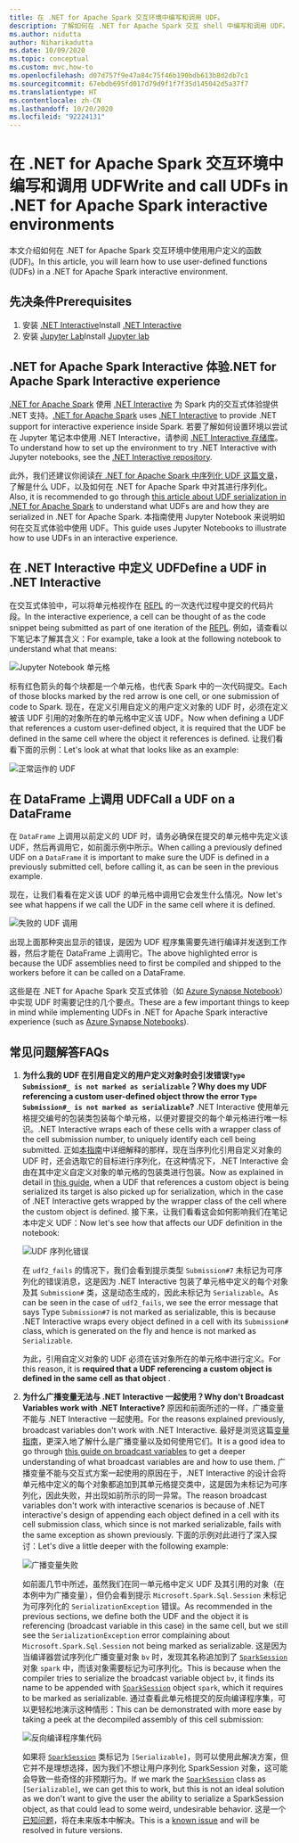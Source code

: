 ```yaml
---
title: 在 .NET for Apache Spark 交互环境中编写和调用 UDF。
description: 了解如何在 .NET for Apache Spark 交互 shell 中编写和调用 UDF。
ms.author: nidutta
author: Niharikadutta
ms.date: 10/09/2020
ms.topic: conceptual
ms.custom: mvc,how-to
ms.openlocfilehash: d07d757f9e47a84c75f46b190bdb613b8d2db7c1
ms.sourcegitcommit: 67ebdb695fd017d79d9f1f7f35d145042d5a37f7
ms.translationtype: HT
ms.contentlocale: zh-CN
ms.lasthandoff: 10/20/2020
ms.locfileid: "92224131"
---
```

# <a name="write-and-call-udfs-in-net-for-apache-spark-interactive-environments"></a><span data-ttu-id="8061c-103">在 .NET for Apache Spark 交互环境中编写和调用 UDF</span><span class="sxs-lookup"><span data-stu-id="8061c-103">Write and call UDFs in .NET for Apache Spark interactive environments</span></span>

<span data-ttu-id="8061c-104">本文介绍如何在 .NET for Apache Spark 交互环境中使用用户定义的函数 (UDF)。</span><span class="sxs-lookup"><span data-stu-id="8061c-104">In this article, you will learn how to use user-defined functions (UDFs) in a .NET for Apache Spark interactive environment.</span></span>

## <a name="prerequisites"></a><span data-ttu-id="8061c-105">先决条件</span><span class="sxs-lookup"><span data-stu-id="8061c-105">Prerequisites</span></span>

1. <span data-ttu-id="8061c-106">安装 [.NET Interactive](https://github.com/dotnet/interactive)</span><span class="sxs-lookup"><span data-stu-id="8061c-106">Install [.NET Interactive](https://github.com/dotnet/interactive)</span></span>
2. <span data-ttu-id="8061c-107">安装 [Jupyter Lab](https://jupyter.org/)</span><span class="sxs-lookup"><span data-stu-id="8061c-107">Install [Jupyter lab](https://jupyter.org/)</span></span>

## <a name="net-for-apache-spark-interactive-experience"></a><span data-ttu-id="8061c-108">.NET for Apache Spark Interactive 体验</span><span class="sxs-lookup"><span data-stu-id="8061c-108">.NET for Apache Spark Interactive experience</span></span>

<span data-ttu-id="8061c-109">[.NET for Apache Spark](https://github.com/dotnet/spark) 使用 [.NET Interactive](https://devblogs.microsoft.com/dotnet/net-interactive-is-here-net-notebooks-preview-2/) 为 Spark 内的交互式体验提供 .NET 支持。</span><span class="sxs-lookup"><span data-stu-id="8061c-109">[.NET for Apache Spark](https://github.com/dotnet/spark) uses [.NET Interactive](https://devblogs.microsoft.com/dotnet/net-interactive-is-here-net-notebooks-preview-2/) to provide .NET support for interactive experience inside Spark.</span></span> <span data-ttu-id="8061c-110">若要了解如何设置环境以尝试在 Jupyter 笔记本中使用 .NET Interactive，请参阅 [.NET Interactive 存储库](https://github.com/dotnet/interactive)。</span><span class="sxs-lookup"><span data-stu-id="8061c-110">To understand how to set up the environment to try .NET Interactive with Jupyter notebooks, see the [.NET Interactive repository](https://github.com/dotnet/interactive).</span></span>

<span data-ttu-id="8061c-111">此外，我们还建议你阅读[在 .NET for Apache Spark 中序列化 UDF 这篇文章](udf-guide.md)，了解是什么 UDF，以及如何在 .NET for Apache Spark 中对其进行序列化。</span><span class="sxs-lookup"><span data-stu-id="8061c-111">Also, it is recommended to go through [this article about UDF serialization in .NET for Apache Spark](udf-guide.md) to understand what UDFs are and how they are serialized in .NET for Apache Spark.</span></span>
<span data-ttu-id="8061c-112">本指南使用 Jupyter Notebook 来说明如何在交互式体验中使用 UDF。</span><span class="sxs-lookup"><span data-stu-id="8061c-112">This guide uses Jupyter Notebooks to illustrate how to use UDFs in an interactive experience.</span></span>

## <a name="define-a-udf-in-net-interactive"></a><span data-ttu-id="8061c-113">在 .NET Interactive 中定义 UDF</span><span class="sxs-lookup"><span data-stu-id="8061c-113">Define a UDF in .NET Interactive</span></span>

<span data-ttu-id="8061c-114">在交互式体验中，可以将单元格视作在 [REPL](https://en.wikipedia.org/wiki/Read%E2%80%93eval%E2%80%93print_loop) 的一次迭代过程中提交的代码片段。</span><span class="sxs-lookup"><span data-stu-id="8061c-114">In the interactive experience, a cell can be thought of as the code snippet being submitted as part of one iteration of the [REPL](https://en.wikipedia.org/wiki/Read%E2%80%93eval%E2%80%93print_loop).</span></span> <span data-ttu-id="8061c-115">例如，请查看以下笔记本了解其含义：</span><span class="sxs-lookup"><span data-stu-id="8061c-115">For example, take a look at the following notebook to understand what that means:</span></span>

![Jupyter Notebook 单元格](./media/dotnet-interactive/dotnet-interactive-cells.png)

<span data-ttu-id="8061c-117">标有红色箭头的每个块都是一个单元格，也代表 Spark 中的一次代码提交。</span><span class="sxs-lookup"><span data-stu-id="8061c-117">Each of those blocks marked by the red arrow is one cell, or one submission of code to Spark.</span></span> <span data-ttu-id="8061c-118">现在，在定义引用自定义的用户定义对象的 UDF 时，必须在定义被该 UDF 引用的对象所在的单元格中定义该 UDF。</span><span class="sxs-lookup"><span data-stu-id="8061c-118">Now when defining a UDF that references a custom user-defined object, it is required that the UDF be defined in the same cell where the object it references is defined.</span></span> <span data-ttu-id="8061c-119">让我们看看下面的示例：</span><span class="sxs-lookup"><span data-stu-id="8061c-119">Let's look at what that looks like as an example:</span></span>

![正常运作的 UDF](./media/dotnet-interactive/working-udf.png)

## <a name="call-a-udf-on-a-dataframe"></a><span data-ttu-id="8061c-121">在 DataFrame 上调用 UDF</span><span class="sxs-lookup"><span data-stu-id="8061c-121">Call a UDF on a DataFrame</span></span>

<span data-ttu-id="8061c-122">在 `DataFrame` 上调用以前定义的 UDF 时，请务必确保在提交的单元格中先定义该 UDF，然后再调用它，如前面示例中所示。</span><span class="sxs-lookup"><span data-stu-id="8061c-122">When calling a previously defined UDF on a `DataFrame` it is important to make sure the UDF is defined in a previously submitted cell, before calling it, as can be seen in the previous example.</span></span>

<span data-ttu-id="8061c-123">现在，让我们看看在定义该 UDF 的单元格中调用它会发生什么情况。</span><span class="sxs-lookup"><span data-stu-id="8061c-123">Now let's see what happens if we call the UDF in the same cell where it is defined.</span></span>

![失败的 UDF 调用](./media/dotnet-interactive/udf_fails.png)

<span data-ttu-id="8061c-125">出现上面那种突出显示的错误，是因为 UDF 程序集需要先进行编译并发送到工作器，然后才能在 DataFrame 上调用它。</span><span class="sxs-lookup"><span data-stu-id="8061c-125">The above highlighted error is because the UDF assemblies need to first be compiled and shipped to the workers before it can be called on a DataFrame.</span></span>

<span data-ttu-id="8061c-126">这些是在 .NET for Apache Spark 交互式体验（如 [Azure Synapse Notebook](https://docs.microsoft.com/azure/synapse-analytics/spark/apache-spark-development-using-notebooks)）中实现 UDF 时需要记住的几个要点。</span><span class="sxs-lookup"><span data-stu-id="8061c-126">These are a few important things to keep in mind while implementing UDFs in .NET for Apache Spark interactive experience (such as [Azure Synapse Notebooks](https://docs.microsoft.com/azure/synapse-analytics/spark/apache-spark-development-using-notebooks)).</span></span>

## <a name="faqs"></a><span data-ttu-id="8061c-127">常见问题解答</span><span class="sxs-lookup"><span data-stu-id="8061c-127">FAQs</span></span>

1. <span data-ttu-id="8061c-128">**为什么我的 UDF 在引用自定义的用户定义对象时会引发错误`Type Submission#_ is not marked as serializable`？**</span><span class="sxs-lookup"><span data-stu-id="8061c-128">**Why does my UDF referencing a custom user-defined object throw the error `Type Submission#_ is not marked as serializable`?**</span></span>
    <span data-ttu-id="8061c-129">.NET Interactive 使用单元格提交编号的包装类包装每个单元格，以便对要提交的每个单元格进行唯一标识。</span><span class="sxs-lookup"><span data-stu-id="8061c-129">.NET Interactive wraps each of these cells with a wrapper class of the cell submission number, to uniquely identify each cell being submitted.</span></span> <span data-ttu-id="8061c-130">正如[本指南](udf-guide.md)中详细解释的那样，现在当序列化引用自定义对象的 UDF 时，还会选取它的目标进行序列化，在这种情况下，.NET Interactive 会由在其中定义自定义对象的单元格的包装类进行包装。</span><span class="sxs-lookup"><span data-stu-id="8061c-130">Now as explained in detail in [this guide](udf-guide.md), when a UDF that references a custom object is being serialized its target is also picked up for serialization, which in the case of .NET Interactive gets wrapped by the wrapper class of the cell where the custom object is defined.</span></span>
    <span data-ttu-id="8061c-131">接下来，让我们看看这会如何影响我们在笔记本中定义 UDF：</span><span class="sxs-lookup"><span data-stu-id="8061c-131">Now let's see how that affects our UDF definition in the notebook:</span></span>

    ![UDF 序列化错误](./media/dotnet-interactive/udf-serialization-error.png)

    <span data-ttu-id="8061c-133">在 `udf2_fails` 的情况下，我们会看到提示类型 `Submission#7` 未标记为可序列化的错误消息，这是因为 .NET Interactive 包装了单元格中定义的每个对象及其 `Submission#` 类，这是动态生成的，因此未标记为 `Serializable`。</span><span class="sxs-lookup"><span data-stu-id="8061c-133">As can be seen in the case of `udf2_fails`, we see the error message that says Type `Submission#7` is not marked as serializable, this is because .NET Interactive wraps every object defined in a cell with its `Submission#` class, which is generated on the fly and hence is not marked as `Serializable`.</span></span>

    <span data-ttu-id="8061c-134">为此，引用自定义对象的 UDF 必须在该对象所在的单元格中进行定义。</span><span class="sxs-lookup"><span data-stu-id="8061c-134">For this reason, it is **required that a UDF referencing a custom object is defined in the same cell as that object** .</span></span>

2. <span data-ttu-id="8061c-135">**为什么广播变量无法与 .NET Interactive 一起使用？**</span><span class="sxs-lookup"><span data-stu-id="8061c-135">**Why don't Broadcast Variables work with .NET Interactive?**</span></span>
    <span data-ttu-id="8061c-136">原因和前面所述的一样，广播变量不能与 .NET Interactive 一起使用。</span><span class="sxs-lookup"><span data-stu-id="8061c-136">For the reasons explained previously, broadcast variables don't work with .NET Interactive.</span></span> <span data-ttu-id="8061c-137">最好是浏览这篇[变量指南](broadcast-guide.md)，更深入地了解什么是广播变量以及如何使用它们。</span><span class="sxs-lookup"><span data-stu-id="8061c-137">It is a good idea to go through [this guide on broadcast variables](broadcast-guide.md) to get a deeper understanding of what broadcast variables are and how to use them.</span></span> <span data-ttu-id="8061c-138">广播变量不能与交互式方案一起使用的原因在于，.NET Interactive 的设计会将单元格中定义的每个对象都追加到其单元格提交类中，这是因为未标记为可序列化，因此失败，并出现如前所示的同一异常。</span><span class="sxs-lookup"><span data-stu-id="8061c-138">The reason broadcast variables don't work with interactive scenarios is because of .NET interactive's design of appending each object defined in a cell with its cell submission class, which since is not marked serializable, fails with the same exception as shown previously.</span></span>
    <span data-ttu-id="8061c-139">下面的示例对此进行了深入探讨：</span><span class="sxs-lookup"><span data-stu-id="8061c-139">Let's dive a little deeper with the following example:</span></span>

    ![广播变量失败](./media/dotnet-interactive/broadcast-fails.png)

    <span data-ttu-id="8061c-141">如前面几节中所述，虽然我们在同一单元格中定义 UDF 及其引用的对象（在本例中为广播变量），但仍会看到提示 `Microsoft.Spark.Sql.Session` 未标记为可序列化的 `SerializationException` 错误。</span><span class="sxs-lookup"><span data-stu-id="8061c-141">As recommended in the previous sections, we define both the UDF and the object it is referencing (broadcast variable in this case) in the same cell, but we still see the `SerializationException` error complaining about `Microsoft.Spark.Sql.Session` not being marked as serializable.</span></span> <span data-ttu-id="8061c-142">这是因为当编译器尝试序列化广播变量对象 `bv` 时，发现其名称追加到了 [`SparkSession`](https://github.com/dotnet/spark/blob/master/src/csharp/Microsoft.Spark/Sql/SparkSession.cs#L20) 对象 `spark` 中，而该对象需要标记为可序列化。</span><span class="sxs-lookup"><span data-stu-id="8061c-142">This is because when the compiler tries to serialize the broadcast variable object `bv`, it finds its name to be appended with [`SparkSession`](https://github.com/dotnet/spark/blob/master/src/csharp/Microsoft.Spark/Sql/SparkSession.cs#L20) object `spark`, which it requires to be marked as serializable.</span></span> <span data-ttu-id="8061c-143">通过查看此单元格提交的反向编译程序集，可以更轻松地演示这种情形：</span><span class="sxs-lookup"><span data-stu-id="8061c-143">This can be demonstrated with more ease by taking a peek at the decompiled assembly of this cell submission:</span></span>

    ![反向编译程序集代码](./media/dotnet-interactive/decompiledAssembly.png)

    <span data-ttu-id="8061c-145">如果将 [`SparkSession`](https://github.com/dotnet/spark/blob/master/src/csharp/Microsoft.Spark/Sql/SparkSession.cs#L20) 类标记为 `[Serializable]`，则可以使用此解决方案，但它并不是理想选择，因为我们不想让用户序列化 SparkSession 对象，这可能会导致一些奇怪的非预期行为。</span><span class="sxs-lookup"><span data-stu-id="8061c-145">If we mark the [`SparkSession`](https://github.com/dotnet/spark/blob/master/src/csharp/Microsoft.Spark/Sql/SparkSession.cs#L20) class as `[Serializable]`, we can get this to work, but this is not an ideal solution as we don't want to give the user the ability to serialize a SparkSession object, as that could lead to some weird, undesirable behavior.</span></span> <span data-ttu-id="8061c-146">这是一个[已知问题](https://github.com/dotnet/spark/issues/619)，将在未来版本中解决。</span><span class="sxs-lookup"><span data-stu-id="8061c-146">This is a [known issue](https://github.com/dotnet/spark/issues/619) and will be resolved in future versions.</span></span>
